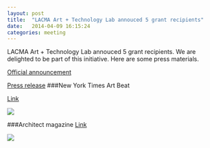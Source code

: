 ```yaml
---
layout: post
title:  "LACMA Art + Technology Lab annouced 5 grant recipients"
date:   2014-04-09 16:15:24
categories: meeting
---
```

LACMA Art + Technology Lab annouced 5 grant recipients. We are delighted to be part of this initiative. Here are some press materials.

<a href="http://lacma.wordpress.com/2014/04/09/announcing-art-technology-lab-artist-grant-awards/">Official announcement</a>

<a href="http://www.lacma.org/sites/default/files/LACMAGrantRecipientAnnouncementRelease.pdf"> Press release</a>
###New York Times Art Beat

<a href="http://artsbeat.blogs.nytimes.com/2014/04/09/los-angeles-museum-grants-to-promote-art-and-technology/">Link</a>  

<img src="https://farm8.staticflickr.com/7352/14025203315_581167792f_z.jpg">


###Architect magazine
<a href="http://www.architectmagazine.com/arts-and-culture/lacma-selects-five-recipients-for-its-inaugural-art--technology-lab-grant-awards_o.aspx">Link</a>

<img src="https://farm6.staticflickr.com/5533/14025202525_9c58f9122b_z.jpg">
